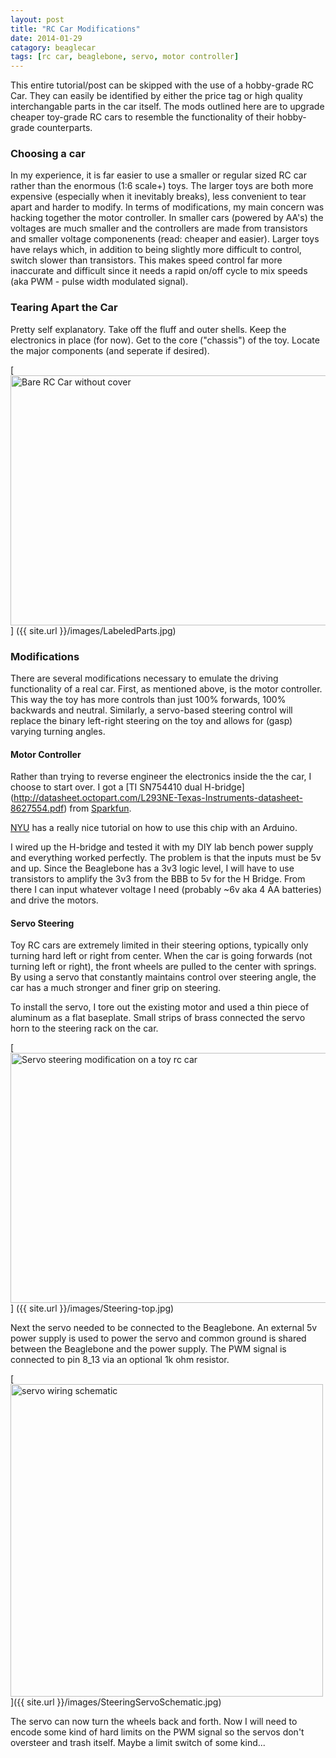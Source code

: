```yaml
---
layout: post
title: "RC Car Modifications"
date: 2014-01-29
catagory: beaglecar
tags: [rc car, beaglebone, servo, motor controller]
---
```


This entire tutorial/post can be skipped with the use of a hobby-grade RC Car.
They can easily be identified by either the price tag or high quality
interchangable parts in the car itself. The mods outlined here are to upgrade
cheaper toy-grade RC cars to resemble the functionality of their hobby-grade
counterparts.

### Choosing a car

In my experience, it is far easier to use a smaller or regular sized RC car
rather than the enormous (1:6 scale+) toys. The larger toys are both more
expensive (especially when it inevitably breaks), less convenient to tear
apart and harder to modify. In terms of modifications, my main concern was
hacking together the motor controller. In smaller cars (powered by AA's)
the voltages are much smaller and the controllers are made from transistors
and smaller voltage componenents (read: cheaper and easier). Larger toys
have relays which, in addition to being slightly more difficult to control,
switch slower than transistors. This makes speed control far more
inaccurate and difficult since it needs a rapid on/off cycle to mix
speeds (aka PWM - pulse width modulated signal).

### Tearing Apart the Car

Pretty self explanatory. Take off the fluff and outer shells. Keep the
electronics in place (for now). Get to the core ("chassis") of the toy.
Locate the major components (and seperate if desired).

[<img src="{{ site.url }}/images/LabeledParts.jpg" alt="Bare RC Car without
cover" height="400" width="600">]
({{ site.url }}/images/LabeledParts.jpg)

### Modifications

There are several modifications necessary to emulate the driving functionality
of a real car. First, as mentioned above, is the motor controller. This way
the toy has more controls than just 100% forwards, 100% backwards and neutral.
Similarly, a servo-based steering control will replace the binary left-right
steering on the toy and allows for (gasp) varying turning angles.

#### Motor Controller

Rather than trying to reverse engineer the electronics inside the the car, I 
choose to start over. I got a [TI SN754410 dual H-bridge]
(http://datasheet.octopart.com/L293NE-Texas-Instruments-datasheet-8627554.pdf)
from [Sparkfun](https://www.sparkfun.com/products/315).

[NYU](http://itp.nyu.edu/physcomp/Labs/DCMotorControl) has a really nice
tutorial on how to use this chip with an Arduino.

I wired up the H-bridge and tested it with my DIY lab bench power supply and
everything worked perfectly. The problem is that the inputs must be 5v and up.
Since the Beaglebone has a 3v3 logic level, I will have to use transistors to
amplify the 3v3 from the BBB to 5v for the H Bridge. From there I can input
whatever voltage I need (probably ~6v aka 4 AA batteries) and drive the motors.

#### Servo Steering

Toy RC cars are extremely limited in their steering options, typically only
turning hard left or right from center. When the car is going forwards
(not turning left or right), the front wheels are pulled to the center with springs.
By using a servo that constantly maintains control over steering angle, the car
has a much stronger and finer grip on steering.

To install the servo, I tore out the existing motor and used a thin piece of
aluminum as a flat baseplate. Small strips of brass connected the servo horn
to the steering rack on the car.

[<img src="{{ site.url }}/images/Steering-top.jpg" alt="Servo steering
modification on a toy rc car" height="400" width="600">]
({{ site.url }}/images/Steering-top.jpg)

Next the servo needed to be connected to the Beaglebone. An external 5v power
supply is used to power the servo and common ground is shared between the
Beaglebone and the power supply. The PWM signal is connected to pin 8_13 via
an optional 1k ohm resistor.

[<img src="{{ site.url }}/images/SteeringServoSchematic.jpg" alt="servo wiring
schematic" height="500">]({{ site.url }}/images/SteeringServoSchematic.jpg)

The servo can now turn the wheels back and forth.
Now I will need to encode some kind of hard limits on the PWM signal so the
servos don't oversteer and trash itself. Maybe a limit switch of some kind...
